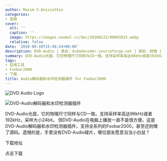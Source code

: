 ```yaml
---
author: Maxim V.Anisiutkin
categories:
- 音频
cover:
  alt: ''
  caption: ''
  image: https://images.soomal.cc/doc/20100122/00003815.webp
  relative: false
date: '2010-09-10T15:48:24+08:00'
description: DVD-Audio | 源自：dvdadecoder.sourceforge.net | 版权：转载 |  平均/总评分：08.75/70
summary: DVD-Audio光盘，它的物理尺寸同样与CD一致。支持采样率高达96kHz或者192kHz，采样大小24bit。 但DVD-Audio在电脑上播放一直不是很方便。这是DVD-Audio解码器和水印检测器插件，支持全系列的Foobar2000，甚至还附赠了源码。遗憾的是，手里没有DVD-Audio碟片，哪位朋友愿意当当小白鼠？
tags:
- 应用工具
- Foobar2000
- 下载
title: Audio解码器和水印检测器插件 for Foobar2000
---
```


![DVD Audio Logo](https://images.soomal.cc/doc/20100122/00003815.webp)



![DVD-Audio解码器和水印检测器插件](https://images.soomal.cc/doc/20100910/00007157.webp)



DVD-Audio光盘，它的物理尺寸同样与CD一致。支持采样率高达96kHz或者192kHz，采样大小24bit。 但DVD-Audio在电脑上播放一直不是很方便。这是DVD-Audio解码器和水印检测器插件，支持全系列的Foobar2000，甚至还附赠了源码。遗憾的是，手里没有DVD-Audio碟片，哪位朋友愿意当当小白鼠？



下载地址



点击下载